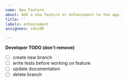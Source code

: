 ```yaml
---
name: New Feature
about: Add a new feature or enhancement to the app.
title: ''
labels: enhancement
assignees: sds100

---
```


**Developer TODO (don't remove)**
- [ ] create new branch
- [ ] write tests before working on feature
- [ ] update documentation
- [ ] delete branch
